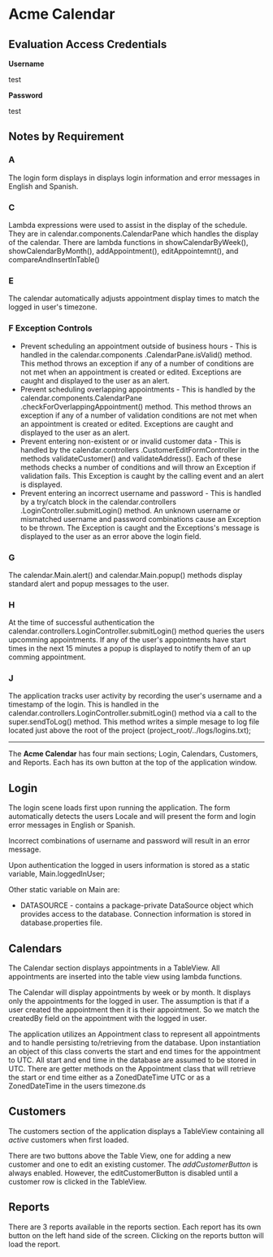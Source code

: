 # Acme Calendar

## Evaluation Access Credentials
**Username**

test

**Password**

test

## Notes by Requirement
### A
The login form displays in displays login information and error messages in English and Spanish.

### C
Lambda expressions were used to assist in the display of the schedule.  They are in calendar.components.CalendarPane
which handles the display of the calendar.  There are lambda functions in showCalendarByWeek(), showCalendarByMonth(),
 addAppointment(), editAppointemnt(), and
compareAndInsertInTable()
### E
The calendar automatically adjusts appointment display times to match the logged in user's timezone.

### F Exception Controls
- Prevent scheduling an appointment outside of business hours - This is handled in the calendar.components
.CalendarPane.isValid() method.  This method throws an exception if any of a number of conditions are not met
when an appointment is created or edited.  Exceptions are caught and displayed to the user as an alert.
- Prevent scheduling overlapping appointments - This is handled by the calendar.components.CalendarPane
.checkForOverlappingAppointment() method.  This method throws an exception if any of a number of validation conditions are not
met when an appointment is created or edited.  Exceptions are caught and displayed to the user as an alert.
- Prevent entering non-existent or or invalid customer data - This is handled by the calendar.controllers
.CustomerEditFormController in the methods validateCustomer() and validateAddress().  Each of these methods checks a
number of conditions and will throw an Exception if validation fails.  This Exception is caught by the calling event
and an alert is displayed.
- Prevent entering an incorrect username and password -   This is handled by a try/catch block in the calendar.controllers
.LoginController.submitLogin() method.  An unknown username or mismatched username and password combinations cause an Exception to be
thrown.  The Exception is caught and the Exceptions's message is displayed to the user as an error above the login
field.

### G
The calendar.Main.alert() and calendar.Main.popup() methods display standard alert and popup messages to the user.

### H
At the time of successful authentication the calendar.controllers.LoginController.submitLogin() method queries the users upcomming appointments.  If any of the user's appointments have start times in the next 15 minutes a popup is displayed to notify them of an up comming appointment.

### J
The application tracks user activity by recording the user's username and a timestamp of the login.  This is handled in the calendar.controllers.LoginController.submitLogin() method via a call to the super.sendToLog() method.  This method writes a simple mesage to log file located just above the root of the project (project_root/../logs/logins.txt);

<hr/>

The **Acme Calendar** has four main sections; Login, Calendars, Customers, and Reports.  Each has its own button at the top of the application window.

## Login
The login scene loads first upon running the application.  The form automatically detects the users Locale and will present the form and login error messages in English or Spanish.


Incorrect combinations of username and password will result in an error message.

Upon authentication the logged in users information is stored as a static variable, Main.loggedInUser;

Other static variable on Main are:
- DATASOURCE - contains a package-private DataSource object which provides access to the database.  Connection information is stored in database.properties file.



## Calendars
The Calendar section displays appointments in a TableView.  All appointments are inserted into the table view using lambda functions.

The Calendar will display appointments by week or by month.  It displays only the appointments for the logged in user.  The assumption is that if a user created the appointment then it is their appointment.  So we match the createdBy field on the appointment with the logged in user.

The application utilizes an Appointment class to represent all appointments and to handle persisting to/retrieving
from the database.  Upon instantiation an object of this class converts the start and end times for the appointment
to UTC. All start and end time in the database are assumed to be stored in UTC.  There are getter methods on the Appointment class that
 will retrieve the start or end time either as a ZonedDateTime UTC or as a ZonedDateTime in the users timezone.ds



## Customers

The customers section of the application displays a TableView containing all _active_ customers when first loaded.

There are two buttons above the Table View, one for adding a new customer and one to edit an existing customer.
The _addCustomerButton_ is always enabled.  However, the editCustomerButton is disabled until a customer row is clicked in the TableView.


## Reports
There are 3 reports available in the reports section.
Each report has its own button on the left hand side of the screen.  Clicking on the reports button will load the report.


